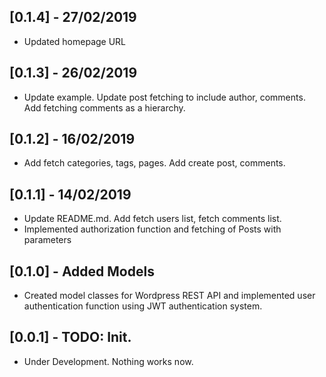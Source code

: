 ## [0.1.4] - 27/02/2019
* Updated homepage URL

## [0.1.3] - 26/02/2019
* Update example. Update post fetching to include author, comments. Add fetching comments as a hierarchy.

## [0.1.2] - 16/02/2019
* Add fetch categories, tags, pages. Add create post, comments.

## [0.1.1] - 14/02/2019

* Update README.md. Add fetch users list, fetch comments list.
* Implemented authorization function and fetching of Posts with parameters

## [0.1.0] - Added Models

* Created model classes for Wordpress REST API and implemented user authentication function using JWT authentication system.


## [0.0.1] - TODO: Init.

* Under Development. Nothing works now.

